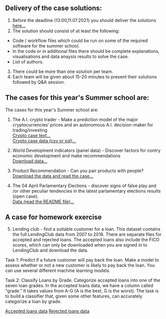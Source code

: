 ## Delivery of the case solutions:

1. Before the deadline (13:00,11.07.2021) you should deliver the solutions [here...](http://bit.ly/predavane)
2. The solution should consist of at least the following:
* Code / workflow files which could be run on some of the required software for the summer school.
* In the code or in additional files there should be complete explanations, visualisations and data anaysis results to solve the case.
* List of authors.
3. There could be more than one solution per team.
4. Each team will be given about 15-20 minutes to present their solutions followed by Q&A session.

## The cases for this year's Summer school are:

The cases for this year's Summer school are:  

1. The A.I. crypto trader - Make a prediction model of the major cryptocurrencies’ prices and an autonomous A.I. decision-maker for trading/investing  
[Crypto case text...](https://github.com/Marchev-Science/summer-school-2021/blob/main/crypto_case.pdf)   
[Crypto case data (csv or sql)...](https://www.kaggle.com/bizzyvinci/coinmarketcap-historical-data)  

<!--[Team solutions here...](https://github.com/Marchev-Science/Summer-school-on-research-methods-2020/tree/master/case1),  [video](https://www.youtube.com/playlist?list=PLX9ryRl9v7BBAc8p5MengERUKWq-rr_J7)-->    

2. World Development indicators (panel data) - Discover factors for contry economic development and make recommendations  
[Download data...](https://www.kaggle.com/sohelranaccselab/world-development-indicator-data2021)  

<!--[Team solutions here...](https://github.com/Marchev-Science/Summer-school-on-research-methods-2020/tree/master/case2),  [video](https://www.youtube.com/playlist?list=PLX9ryRl9v7BBAc8p5MengERUKWq-rr_J7)-->      

3. Product Recommendation - Can you pair products with people?   
[Download the data and read the case...](https://www.kaggle.com/c/santander-product-recommendation/data)  

<!--[Team solutions here...](https://github.com/Marchev-Science/Summer-school-on-research-methods-2020/tree/master/case3),  [video](https://www.youtube.com/playlist?list=PLX9ryRl9v7BBAc8p5MengERUKWq-rr_J7)-->      

4. The 04 April Parlamentary Elections - discover signs of false play and /or other peculiar tendencies in the latest parlamentary elections results (open case).    
[Data (read the README file)...](https://results.cik.bg/pi2021/export.zip)  

<!--[Team solutions here...](https://github.com/Marchev-Science/Summer-school-on-research-methods-2020/tree/master/case4),  [video](https://www.youtube.com/playlist?list=PLX9ryRl9v7BBAc8p5MengERUKWq-rr_J7)-->  


## A case for homework exercise

5. Lending club - find a suitable customer for a loan. This dataset contains the full LendingClub data from 2007 to 2018. There are separate files for accepted and rejected loans. The accepted loans also include the FICO scores, which can only be downloaded when you are signed in to LendingClub and download the data.  

Task 1: Predict if a future customer will pay back the loan. Make a model to assess whether or not a new customer is likely to pay back the loan. You can use several different machine learning models.   

Task 2: Classify Loans by Grade. Categorize accepted loans into one of the seven loan grades. In the accepted loans data, we have a column called "grade." It takes values from A-G (A is the best, G is the worst). The task is to build a classifier that, given some other features, can accurately categorize a loan by grade.

[Accepted loans data](https://www.kaggle.com/wordsforthewise/lending-club?select=accepted_2007_to_2018Q4.csv.gz)
[Rejected loans data](https://www.kaggle.com/wordsforthewise/lending-club?select=rejected_2007_to_2018Q4.csv.gz)

